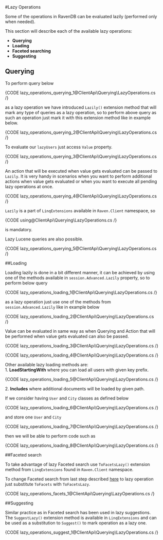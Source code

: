 ﻿#Lazy Operations

Some of the operations in RavenDB can be evaluated lazily (performed only when needed).

This section will describe each of the available lazy operations:   
* **Querying**  
* **Loading**  
* **Faceted searching**   
* **Suggesting**    

## Querying

To perform query below

{CODE lazy_operations_querying_1@ClientApi\Querying\LazyOperations.cs /}

as a lazy operation we have introduced `Lazily()` extension method that will mark any type of queries as a lazy operation, so to perform above query as such an operation just mark it with this extension method like in example below.

{CODE lazy_operations_querying_2@ClientApi\Querying\LazyOperations.cs /}

To evaluate our `lazyUsers` just access `Value` property.

{CODE lazy_operations_querying_3@ClientApi\Querying\LazyOperations.cs /}

An action that will be executed when value gets evaluated can be passed to `Lazily`. It is very handy in scenarios when you want to perform additional actions when value gets evaluated or when you want to execute all pending lazy operations at once.

{CODE lazy_operations_querying_4@ClientApi\Querying\LazyOperations.cs /}

`Lazily` is a part of `LinqExtensions` available in `Raven.Client` namespace, so

{CODE using@ClientApi\Querying\LazyOperations.cs /}

is mandatory.

Lazy Lucene queries are also possible.

{CODE lazy_operations_querying_5@ClientApi\Querying\LazyOperations.cs /}

##Loading

Loading lazily is done in a bit different manner, it can be achieved by using one of the methods available in `session.Advanced.Lazily` property, so to perform below query

{CODE lazy_operations_loading_1@ClientApi\Querying\LazyOperations.cs /}

as a lazy operation just use one of the methods from `session.Advanced.Lazily` like in example below

{CODE lazy_operations_loading_2@ClientApi\Querying\LazyOperations.cs /}

Value can be evaluated in same way as when Querying and Action that will be performed when value gets evaluated can also be passed.

{CODE lazy_operations_loading_3@ClientApi\Querying\LazyOperations.cs /}

{CODE lazy_operations_loading_4@ClientApi\Querying\LazyOperations.cs /}

Other available lazy loading methods are:   
1\. **LoadStartingWith** where you can load all users with given key prefix.   

{CODE lazy_operations_loading_5@ClientApi\Querying\LazyOperations.cs /}

2\. **Includes** where additional documents will be loaded by given path.   

If we consider having `User` and `City` classes as defined below

{CODE lazy_operations_loading_6@ClientApi\Querying\LazyOperations.cs /}

and store one `User` and `City`

{CODE lazy_operations_loading_7@ClientApi\Querying\LazyOperations.cs /}

then we will be able to perform code such as

{CODE lazy_operations_loading_8@ClientApi\Querying\LazyOperations.cs /}

##Faceted search

To take advantage of lazy Faceted search use `ToFacetsLazy()` extension method from `LinqExtensions` found in `Raven.Client` namespace.

To change Faceted search from last step described [here](../faceted-search#step-3) to lazy operation just substitute `ToFacets` with `ToFacetsLazy`.

{CODE lazy_operations_facets_1@ClientApi\Querying\LazyOperations.cs /}

##Suggesting

Similar practice as in Faceted search has been used in lazy suggestions. The `SuggestLazy()` extension method is available in `LinqExtensions` and can be used as a substitution to `Suggest()` to mark operation as a lazy one.

{CODE lazy_operations_suggest_1@ClientApi\Querying\LazyOperations.cs /}